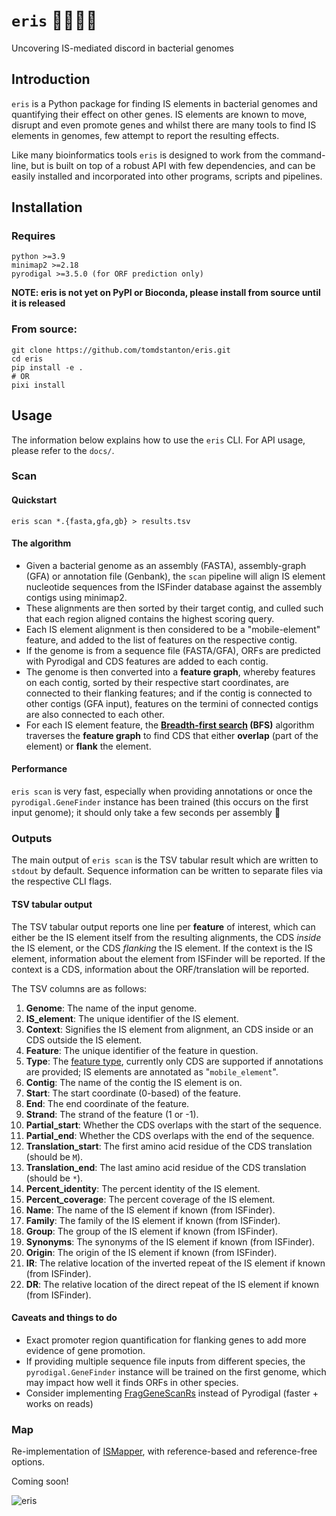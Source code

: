 # `eris` 🧬🧞‍♀🔮️
Uncovering IS-mediated discord in bacterial genomes

## Introduction
`eris` is a Python package for finding IS elements in bacterial genomes and quantifying their effect on other genes.
IS elements are known to move, disrupt and even promote genes and whilst there are many tools to find IS elements in
genomes, few attempt to report the resulting effects. 

Like many bioinformatics tools `eris` is designed to work from 
the command-line, but is built on top of a robust API with few dependencies, and can be easily installed and
incorporated into other programs, scripts and pipelines.

## Installation

### Requires
```
python >=3.9
minimap2 >=2.18
pyrodigal >=3.5.0 (for ORF prediction only)
```
**NOTE: eris is not yet on PyPI or Bioconda, please install from source until it is released**

### From source:
```shell
git clone https://github.com/tomdstanton/eris.git
cd eris
pip install -e .
# OR
pixi install
```

## Usage
The information below explains how to use the `eris` CLI. For API usage, please refer to the `docs/`.

### Scan

#### Quickstart
`eris scan *.{fasta,gfa,gb} > results.tsv`

#### The algorithm 
- Given a bacterial genome as an assembly (FASTA), assembly-graph (GFA) or annotation file (Genbank), the `scan` pipeline
will align IS element nucleotide sequences from the ISFinder database against the assembly contigs using minimap2.
- These alignments are then sorted by their target contig, and culled such that each region aligned contains the highest 
scoring query.
- Each IS element alignment is then considered to be a "mobile-element" feature, and added to the list
of features on the respective contig.
- If the genome is from a sequence file (FASTA/GFA), ORFs are predicted with Pyrodigal and CDS features are added to
each contig.
- The genome is then converted into a **feature graph**, whereby features on each contig, sorted by their respective
start coordinates, are connected to their flanking features; and if the contig is connected to other contigs 
(GFA input), features on the termini of connected contigs are also connected to each other.
- For each IS element feature, the **[Breadth-first search](https://en.wikipedia.org/wiki/Breadth-first_search) (BFS)**
algorithm traverses the **feature graph** to find CDS that either **overlap** (part of the element) or **flank**
the element.

#### Performance 
`eris scan` is very fast, especially when providing annotations or once the `pyrodigal.GeneFinder` instance has been
trained (this occurs on the first input genome); it should only take a few seconds per assembly 🚀

### Outputs

The main output of `eris scan` is the TSV tabular result which are written to `stdout` by default. Sequence information
can be written to separate files via the respective CLI flags.

#### TSV tabular output

The TSV tabular output reports one line per **feature** of interest, which can either be the IS element itself from the
resulting alignments, the CDS _inside_ the IS element, or the CDS _flanking_ the IS element. If the context is the
IS element, information about the element from ISFinder will be reported. If the context is a CDS, information about
the ORF/translation will be reported.

The TSV columns are as follows:

1. **Genome**: The name of the input genome.
1. **IS_element**: The unique identifier of the IS element.
1. **Context**: Signifies the IS element from alignment, an CDS inside or an CDS outside the IS element.
1. **Feature**: The unique identifier of the feature in question.
1. **Type**: The [feature type](https://www.insdc.org/submitting-standards/feature-table/), currently only CDS are 
supported if annotations are provided; IS elements are annotated as "`mobile_element`".
1. **Contig**: The name of the contig the IS element is on.
1. **Start**: The start coordinate (0-based) of the feature.
1. **End**: The end coordinate of the feature.
1. **Strand**: The strand of the feature (1 or -1).
1. **Partial_start**: Whether the CDS overlaps with the start of the sequence.
1. **Partial_end**: Whether the CDS overlaps with the end of the sequence.
1. **Translation_start**: The first amino acid residue of the CDS translation (should be `M`).
1. **Translation_end**: The last amino acid residue of the CDS translation (should be `*`).
1. **Percent_identity**: The percent identity of the IS element.
1. **Percent_coverage**: The percent coverage of the IS element.
1. **Name**: The name of the IS element if known (from ISFinder).
1. **Family**: The family of the IS element if known (from ISFinder).
1. **Group**: The group of the IS element if known (from ISFinder).
1. **Synonyms**: The synonyms of the IS element if known (from ISFinder).
1. **Origin**: The origin of the IS element if known (from ISFinder).
1. **IR**: The relative location of the inverted repeat of the IS element if known (from ISFinder).
1. **DR**: The relative location of the direct repeat of the IS element if known (from ISFinder).

#### Caveats and things to do
 - Exact promoter region quantification for flanking genes to add more evidence of gene promotion.
 - If providing multiple sequence file inputs from different species, the `pyrodigal.GeneFinder` instance
will be trained on the first genome, which may impact how well it finds ORFs in other species.
 - Consider implementing [FragGeneScanRs](github.com/unipept/FragGeneScanRs) instead of Pyrodigal 
(faster + works on reads)


### Map
Re-implementation of [ISMapper](https://github.com/jhawkey/IS_mapper), with reference-based and reference-free options.

Coming soon!


![eris](https://static.wikia.nocookie.net/dreamworks/images/6/6f/Sinbad-disneyscreencaps.com-1100.jpg/revision/latest?cb=20240311205845)
